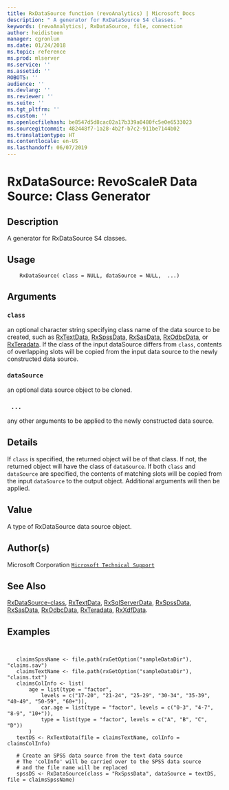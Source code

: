 ```yaml
---
title: RxDataSource function (revoAnalytics) | Microsoft Docs
description: " A generator for RxDataSource S4 classes. "
keywords: (revoAnalytics), RxDataSource, file, connection
author: heidisteen
manager: cgronlun
ms.date: 01/24/2018
ms.topic: reference
ms.prod: mlserver
ms.service: ''
ms.assetid: ''
ROBOTS: ''
audience: ''
ms.devlang: ''
ms.reviewer: ''
ms.suite: ''
ms.tgt_pltfrm: ''
ms.custom: ''
ms.openlocfilehash: be8547d5d8cac02a17b339a0480fc5e0e6533023
ms.sourcegitcommit: 482448f7-1a28-4b2f-b7c2-911be7144b02
ms.translationtype: HT
ms.contentlocale: en-US
ms.lasthandoff: 06/07/2019
---
```

 # <a name="rxdatasource-revoscaler-data-source-class-generator"></a>RxDataSource: RevoScaleR Data Source: Class Generator 
 ## <a name="description"></a>Description

A generator for RxDataSource S4 classes.


 ## <a name="usage"></a>Usage

```   
    RxDataSource( class = NULL, dataSource = NULL,  ...)

```

 ## <a name="arguments"></a>Arguments



 ### `class`
 an optional character string specifying class name of the data source to be created, such as [RxTextData](RxTextData.md), [RxSpssData](RxSpssData.md), [RxSasData](RxSasData.md), [RxOdbcData](RxOdbcData.md), or [RxTeradata](RxTeradata.md). If the class of the input dataSource differs from `class`, contents of overlapping slots will be copied from the input data source to the  newly constructed data source. 


 ### `dataSource`
 an optional data source object to be cloned. 


 ### ` ...`
 any other arguments to be applied to the newly constructed data source. 



 ## <a name="details"></a>Details

If `class` is specified, the returned object will be of that class.
If not, the returned object will have the class of `dataSource`.
If both `class` and `dataSource` are specified, the contents of matching slots will be copied from the input `dataSource` to the output object. Additional arguments will then be applied.


 ## <a name="value"></a>Value

A type of RxDataSource data source object.

 ## <a name="authors"></a>Author(s)
 Microsoft Corporation [`Microsoft Technical Support`](https://go.microsoft.com/fwlink/?LinkID=698556&clcid=0x409)


 ## <a name="see-also"></a>See Also

[RxDataSource-class](RxDataSource-class.md), [RxTextData](RxTextData.md), [RxSqlServerData](RxSqlServerData.md), [RxSpssData](RxSpssData.md), [RxSasData](RxSasData.md), [RxOdbcData](RxOdbcData.md), [RxTeradata](RxTeradata.md), [RxXdfData](RxXdfData.md).

 ## <a name="examples"></a>Examples

 ```


    claimsSpssName <- file.path(rxGetOption("sampleDataDir"), "claims.sav")
    claimsTextName <- file.path(rxGetOption("sampleDataDir"), "claims.txt")
    claimsColInfo <- list( 
        age = list(type = "factor", 
            levels = c("17-20", "21-24", "25-29", "30-34", "35-39", "40-49", "50-59", "60+")), 
            car.age = list(type = "factor", levels = c("0-3", "4-7", "8-9", "10+")), 
            type = list(type = "factor", levels = c("A", "B", "C", "D")) 
        ) 
    textDS <- RxTextData(file = claimsTextName, colInfo = claimsColInfo)

    # Create an SPSS data source from the text data source
    # The 'colInfo' will be carried over to the SPSS data source
    # and the file name will be replaced
    spssDS <- RxDataSource(class = "RxSpssData", dataSource = textDS, file = claimsSpssName)
```



